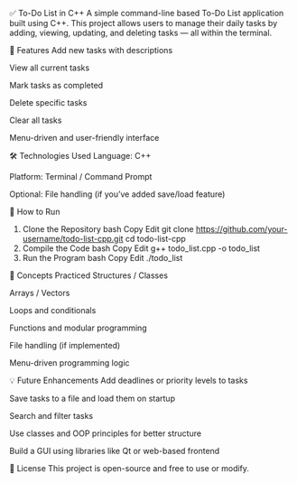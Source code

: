 ✅ To-Do List in C++
A simple command-line based To-Do List application built using C++. This project allows users to manage their daily tasks by adding, viewing, updating, and deleting tasks — all within the terminal.

📌 Features
Add new tasks with descriptions

View all current tasks

Mark tasks as completed

Delete specific tasks

Clear all tasks

Menu-driven and user-friendly interface

🛠️ Technologies Used
Language: C++

Platform: Terminal / Command Prompt

Optional: File handling (if you’ve added save/load feature)

🚀 How to Run
1. Clone the Repository
bash
Copy
Edit
git clone https://github.com/your-username/todo-list-cpp.git
cd todo-list-cpp
3. Compile the Code
bash
Copy
Edit
g++ todo_list.cpp -o todo_list
4. Run the Program
bash
Copy
Edit
./todo_list



🧠 Concepts Practiced
Structures / Classes

Arrays / Vectors

Loops and conditionals

Functions and modular programming

File handling (if implemented)

Menu-driven programming logic

💡 Future Enhancements
Add deadlines or priority levels to tasks

Save tasks to a file and load them on startup

Search and filter tasks

Use classes and OOP principles for better structure

Build a GUI using libraries like Qt or web-based frontend

📄 License
This project is open-source and free to use or modify.
